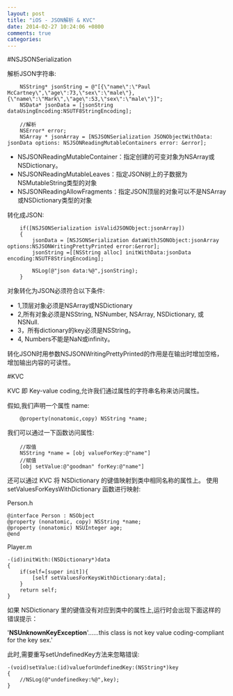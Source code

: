 ```yaml
---
layout: post
title: "iOS - JSON解析 & KVC"
date: 2014-02-27 10:24:06 +0800
comments: true
categories: 
---
```


#NSJSONSerialization

解析JSON字符串:

		NSString* jsonString = @"[{\"name\":\"Paul McCartney\",\"age\":73,\"sex\":\"male\"},{\"name\":\"Mark\",\"age\":53,\"sex\":\"male\"}]";
		NSData* jsonData = [jsonString dataUsingEncoding:NSUTF8StringEncoding];
	
		//解析
		NSError* error;
		NSArray * jsonArray = [NSJSONSerialization JSONObjectWithData: jsonData options: NSJSONReadingMutableContainers error: &error];	
- NSJSONReadingMutableContainer：指定创建的可变对象为NSArray或NSDictionary。
- NSJSONReadingMutableLeaves：指定JSON树上的子数据为NSMutableString类型的对象
- NSJSONReadingAllowFragments：指定JSON顶层的对象可以不是NSArray或NSDictionary类型的对象

转化成JSON:

		if([NSJSONSerialization isValidJSONObject:jsonArray])
		{
			jsonData = [NSJSONSerialization dataWithJSONObject:jsonArray options:NSJSONWritingPrettyPrinted error:&error];
			jsonString =[[NSString alloc] initWithData:jsonData encoding:NSUTF8StringEncoding];	
			
			NSLog(@"json data:%@",jsonString);
		}


对象转化为JSON必须符合以下条件:

- 1,顶层对象必须是NSArray或NSDictionary
- 2,所有对象必须是NSString, NSNumber, NSArray, NSDictionary, 或 NSNull.
- 3，所有dictionary的key必须是NSString。
- 4, Numbers不能是NaN或infinity。
	
转化JSON时用参数NSJSONWritingPrettyPrinted的作用是在输出时增加空格，增加输出内容的可读性。
#KVC

KVC 即 Key-value coding,允许我们通过属性的字符串名称来访问属性。

假如,我们声明一个属性 name:

		@property(nonatomic,copy) NSString *name;

我们可以通过一下函数访问属性:
	
		//取值
		NSString *name = [obj valueForKey:@"name"]
		//赋值
		[obj setValue:@"goodman" forKey:@"name"]
	

还可以通过 KVC 将 NSDictionary 的键值映射到类中相同名称的属性上。 使用 setValuesForKeysWithDictionary 函数进行映射:

Person.h

	@interface Person : NSObject
	@property (nonatomic, copy) NSString *name;
	@property (nonatomic) NSUInteger age;
	@end

Player.m
	
	-(id)initWith:(NSDictionary*)data		
	{
		if(self=[super init]){
			[self setValuesForKeysWithDictionary:data];
		}
		return self;
	}

如果 NSDictionary 里的键值没有对应到类中的属性上,运行时会出现下面这样的错误提示：

'**NSUnknownKeyException**'……this class is not key value coding-compliant for the key sex.'

此时,需要重写setUndefinedKey方法来忽略错误:

	-(void)setValue:(id)valueforUndefinedKey:(NSString*)key
	{
		//NSLog(@"undefinedkey:%@",key);
	}

